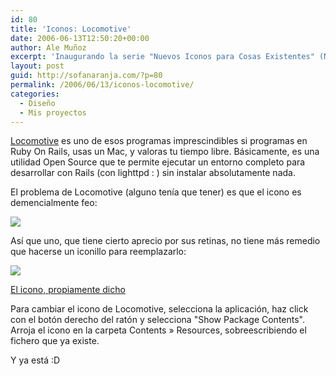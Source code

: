 ```yaml
---
id: 80
title: 'Iconos: Locomotive'
date: 2006-06-13T12:50:20+00:00
author: Ale Muñoz
excerpt: 'Inaugurando la serie "Nuevos Iconos para Cosas Existentes" (NICE), un iconillo para <a href="http://locomotive.raaum.org/">Locomotive</a>'
layout: post
guid: http://sofanaranja.com/?p=80
permalink: /2006/06/13/iconos-locomotive/
categories:
  - Diseño
  - Mis proyectos
---
```

<a href="http://locomotive.raaum.org/">Locomotive</a> es uno de esos programas imprescindibles si programas en Ruby On Rails, usas un Mac, y valoras tu tiempo libre. Básicamente, es una utilidad Open Source que te permite ejecutar un entorno completo para desarrollar con Rails (con lighttpd : ) sin instalar absolutamente nada.

El problema de Locomotive (alguno tenía que tener) es que el icono es demencialmente feo:

<img src="/wp-content/icons/Locomotive.png" />

Así que uno, que tiene cierto aprecio por sus retinas, no tiene más remedio que hacerse un iconillo para reemplazarlo:

<img src="/wp-content/icons/Ruby_128x128.png" />

<a href="/wp-content/icons/Locomotive.icns.zip">El icono, propiamente dicho</a>

Para cambiar el icono de Locomotive, selecciona la aplicación, haz click con el botón derecho del ratón y selecciona "Show Package Contents". Arroja el icono en la carpeta Contents » Resources, sobreescribiendo el fichero que ya existe.

Y ya está :D